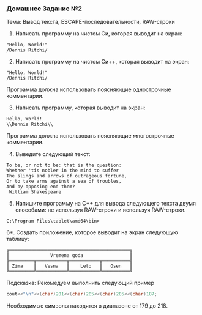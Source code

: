 ### Домашнее Задание №2
Тема: Вывод текста, ESCAPE-последовательности, RAW-строки

1. Написать программу на чистом Си, которая выводит на экран:
```
"Hello, World!"
/Dennis Ritchi/
```

2. Написать программу на чистом Си++, которая выводит на экран:
```
"Hello, World!"
/Dennis Ritchi/
```
Программа должна использовать поясняющие однострочные комментарии.

3. Написать программу, которая выводит на экран:
```
Hello, World!
\\Dennis Ritchi\\
```
Программа должна использовать поясняющие многострочные комментарии.

4. Выведите следующий текст:
```
To be, or not to be: that is the question:
Whether 'tis nobler in the mind to suffer
The slings and arrows of outrageous fortune,
Or to take arms against a sea of troubles,
And by opposing end them?
 William Shakespeare
```
5. Напишите программу на С++ для вывода следующего текста двумя способами: не используя RAW-строки и используя RAW-строки.
```
C:\Program Files\tablet\amd64\bin>
```
6\*. Создать приложение, которое выводит на экран следующую таблицу:
```
╔════════════════════════════════════════════╗
║               Vremena goda                 ║
╠═════════╦═══════════╦═══════════╦══════════╣
║ Zima    ║   Vesna   ║    Leto   ║   Osen   ║
╚═════════╩═══════════╩═══════════╩══════════╝
```
Подсказка: Рекомедуем выполнить следующий пример
```cpp
cout<<"\n"<<(char)201<<(char)205<<(char)205<<(char)187;
```
Необходимые символы находятся в диапазоне от 179 до 218.
